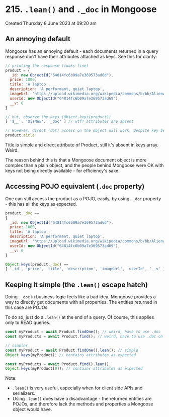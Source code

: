 # 215. `.lean()` and `._doc` in Mongoose
Created Thursday 8 June 2023 at 09:20 am

## An annoying default
Mongoose has an annoying default - each documents returned in a query response don't have their attributes attached as keys. See this for clarity:
```js
// printing the response (looks fine)
product = {
  _id: new ObjectId("64814fc6b09a7e369573ad6d"),
  price: 1000,
  title: 'A laptop',
  description: 'A performant, quiet laptop',
  imageUrl: 'https://upload.wikimedia.org/wikipedia/commons/b/bb/Alienware_M14x_%282%29.jpg',
  userId: new ObjectId("64814fc6b09a7e369573ad69"),
  __v: 0
}

// but, observe the keys (Object.keys(product))
[ '$__', '$isNew', '_doc' ] // wtf? attributes are absent

// However, direct (dot) access on the object will work, despite key being absent
product.title
```

Title is simple and direct attribute of Product, still it's absent in keys array. Weird.

The reason behind this is that a Mongoose document object is more complex than a plain object, and the people behind Mongoose were OK with keys not being directly available - for efficiency's sake.


## Accessing POJO equivalent (`.doc` property)
One can still access the product as a POJO, easily, by using `._doc` property - this has all the keys as expected.
```js
product._doc == 
{
  _id: new ObjectId("64814fc6b09a7e369573ad6d"),
  price: 1000,
  title: 'A laptop',
  description: 'A performant, quiet laptop',
  imageUrl: 'https://upload.wikimedia.org/wikipedia/commons/b/bb/Alienware_M14x_%282%29.jpg',
  userId: new ObjectId("64814fc6b09a7e369573ad69"),
  __v: 0
} 

Object.keys(product._doc) ==
[ '_id', 'price', 'title', 'description', 'imageUrl', 'userId', '__v' ]
```


## Keeping it simple (the `.lean()` escape hatch)
Doing `._doc` in business logic feels like a bad idea.
Mongoose provides a way to directly get documents with all properties. The entities returned in this case are POJOs.

To do so, just do a `.lean()` at the end of a query. Of course, this applies only to READ queries.

```js
const myProduct = await Product.findOne(); // weird, have to use .doc
const myProducts = await Product.find(); // weird, have to use .doc on each element

// simpler
const myProduct = await Product.findOne().lean(); // simple
Object.keys(myProduct); // contains attributes as expected

const myProducts = await Product.find().lean();
Object.keys(myProduct[0]); // contains attributes as expected
```

Note: 
- `.lean()` is very useful, especially when for client side APIs and serializers.
- Using `.lean()` does have a disadvantage - the returned entities are POJOs, and therefore lack the methods and properties a Mongoose object would have.